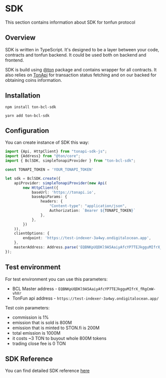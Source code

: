 # SDK

This section contains information about SDK for tonfun protocol

## Overview

SDK is written in TypeScript.
It's designed to be a layer between your code, contracts and tonfun backend.
It could be used both on backend and frontend.

SDK is build using [@ton](https://github.com/ton-org/ton) package and contains wrapper for all contracts.
It also relies on [TonApi](https://tonapi.io/) for transaction status fetching and on our backed for obtaining coins information.

## Installation

```npm install ton-bcl-sdk```

```yarn add ton-bcl-sdk```

## Configuration

You can create instance of SDK this way: 

```typescript
import {Api, HttpClient} from "tonapi-sdk-js";
import {Address} from "@ton/core";
import { BclSDK, simpleTonapiProvider } from "ton-bcl-sdk";

const TONAPI_TOKEN = 'YOUR_TONAPI_TOKEN'

let sdk = BclSDK.create({
    apiProvider: simpleTonapiProvider(new Api(
        new HttpClient({
            baseUrl: 'https://tonapi.io',
            baseApiParams: {
                headers: {
                    "Content-type": "application/json",
                    Authorization: `Bearer ${TONAPI_TOKEN}`
                },
            },
        })
    )),
    clientOptions: {
        endpoint: 'https://test-indexer-3a4wy.ondigitalocean.app',
    },
    masterAddress: Address.parse('EQBNKpUQDKl9A5AaiyAfcYP7TEJkgguMIfrX_fRgCmW-vhXr')
});
```

## Test environment

For test environment you can use this parameters: 

- BCL Master address - `EQBNKpUQDKl9A5AaiyAfcYP7TEJkgguMIfrX_fRgCmW-vhXr`
- TonFun api address - `https://test-indexer-3a4wy.ondigitalocean.app/`

Test coin parameters: 

- commission is 1%
- emission that is sold is 800M
- emission that is minted to STON.fi is 200M
- total emission is 1000M
- it costs ~3 TON to buyout whole 800M tokens 
- trading close fee is 0 TON

## SDK Reference

You can find detailed SDK reference [here](../reference/README.md)